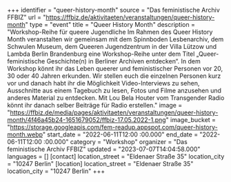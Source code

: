 +++
identifier = "queer-history-month"
source = "Das feministische Archiv FFBIZ"
url = "https://ffbiz.de/aktivitaeten/veranstaltungen/queer-history-month"
type = "event"
title = "Queer History Month"
description = "Workshop-Reihe für queere Jugendliche
Im Rahmen des Queer History Month veranstalten wir gemeinsam mit dem Spinnboden Lesbenarchiv, dem Schwulen Museum, dem Queeren Jugendzentrum in der Villa Lützow und Lambda Berlin Brandenburg eine Workshop-Reihe unter dem Titel „Queer-feministische Geschichte(n) in Berliner Archiven entdecken“.
In dem Workshop könnt ihr das Leben queerer und feministischer Personen vor 20, 30 oder 40 Jahren erkunden. Wir stellen euch die einzelnen Personen kurz vor und danach habt ihr die Möglichkeit Video-Interviews zu sehen, Ausschnitte aus einem Tagebuch zu lesen, Fotos und Filme anzusehen und anderes Material zu entdecken. Mit Lou Bela Houter vom Transgender Radio könnt ihr danach selber Beiträge für Radio erstellen."
image = "https://ffbiz.de/media/pages/aktivitaeten/veranstaltungen/queer-history-month/4f46a45b24-1651679052/ffbiz-17.05.2022-1.png"
image_bucket = "https://storage.googleapis.com/fem-readup.appspot.com/queer-history-month.webp"
start_date = "2022-06-11T12:00 :00.000"
end_date = "2022-06-11T12:00 :00.000"
category = "Workshop"
organizer = "Das feministische Archiv FFBIZ"
updated = "2023-07-07T14:04:58.000"
languages = []
[contact]
location_street = "Eldenaer Straße 35"
location_city = "10247 Berlin"
[location]
location_street = "Eldenaer Straße 35"
location_city = "10247 Berlin"
+++